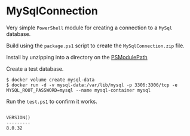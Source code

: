 # MySqlConnection

Very simple `PowerShell` module for creating a connection to a `MySql` database.

Build using the `package.ps1` script to create the `MySqlConnection.zip` file.

Install by unzipping into a directory on the [PSModulePath](https://learn.microsoft.com/en-us/powershell/module/microsoft.powershell.core/about/about_psmodulepath)

Create a test database.

```
$ docker volume create mysql-data
$ docker run -d -v mysql-data:/var/lib/mysql -p 3306:3306/tcp -e MYSQL_ROOT_PASSWORD=mysql --name mysql-container mysql
```

Run the `test.ps1` to confirm it works.

```

VERSION()
---------
8.0.32

```
